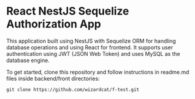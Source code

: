 # React NestJS Sequelize Authorization App

This application built using NestJS with Sequelize ORM for handling database operations and using React for frontend. It supports user authentication using JWT (JSON Web Token) and uses MySQL as the database engine.

To get started, clone this repository and follow instructions in readme.md files inside backend/front directories:

```
git clone https://github.com/wizardcat/f-test.git
```
